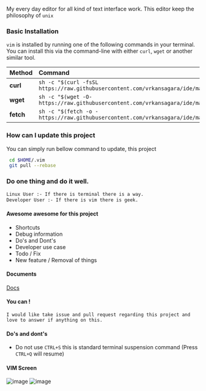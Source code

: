 My every day editor for all kind of text interface work. This editor keep the philosophy of `unix`

### Basic Installation
`vim` is installed by running one of the following commands in your terminal. You can install this via the command-line with either `curl`, `wget` or another similar tool.

| Method    | Command                                                                                     |
| :-------- | :------------------------------------------------------------------------------------------ |
| **curl**  | `sh -c "$(curl -fsSL https://raw.githubusercontent.com/vrkansagara/ide/master/install.sh)"` |
| **wget**  | `sh -c "$(wget -O- https://raw.githubusercontent.com/vrkansagara/ide/master/install.sh)"`   |
| **fetch** | `sh -c "$(fetch -o - https://raw.githubusercontent.com/vrkansagara/ide/master/install.sh)"` |

### How can I update this project
You can simply run bellow command to update, this project

```bash
 cd $HOME/.vim
 git pull --rebase
```

### Do one thing and do it well.

```bash
Linux User :- If there is terminal there is a way.
Developer User :- If there is vim there is geek.
```

#### Awesome awesome for this project
- Shortcuts
- Debug information
- Do's and Dont's
- Developer use case
- Todo / Fix
- New feature / Removal of things

#### Documents
[Docs](docs/README.md)

#### You can !
    I would like take issue and pull request regarding this project and love to answer if anything on this.

#### Do's and dont's
- Do not use `CTRL+S` this is standard terminal suspension command (Press `CTRL+Q` will resume)

#### VIM Screen
![image](https://github.com/vrkansagara/ide/blob/master/screenshots/dark.png)
![image](https://github.com/vrkansagara/ide/blob/master/screenshots/light.png)
